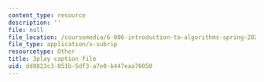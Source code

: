```yaml
---
content_type: resource
description: ''
file: null
file_location: /coursemedia/6-006-introduction-to-algorithms-spring-2020/dd0823c3851b5df3a7e0b447eaa76050_ZA-tUyM_y7s.vtt
file_type: application/x-subrip
resourcetype: Other
title: 3play caption file
uid: dd0823c3-851b-5df3-a7e0-b447eaa76050
---
```

